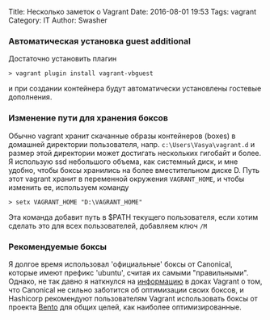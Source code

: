 Title: Несколько заметок о Vagrant
Date: 2016-08-01 19:53
Tags: vagrant
Category: IT
Author: Swasher

### Автоматическая установка guest additional

Достаточно установить плагин

    > vagrant plugin install vagrant-vbguest
    
и при создании контейнера будут автоматически установлены гостевые дополнения.

### Изменение пути для хранения боксов

Обычно vagrant хранит скачанные образы контейнеров (boxes) в домашней директории
пользователя, напр. `с:\Users\Vasya\vagrant.d` и размер этой директории может достигать
нескольких гигобайт и более. Я использую ssd небольшого объема, как системный диск, 
и мне удобно, чтобы боксы хранились на более вместительном диске D. Путь этот vagrant
хранит в переменной окружения `VAGRANT_HOME`, и чтобы изменить ее, используем команду

    > setx VAGRANT_HOME "D:\VAGRANT_HOME"
    
Эта команда добавит путь в $PATH текущего пользователя, если хотим сделать это для всех
пользователей, добавляем ключ `/M`
    
### Рекомендуемые боксы

Я долгое время использовал 'официальные' боксы от Canonical, которые имеют префикс 'ubuntu',
считая их самыми "правильными".
Однако, не так давно я наткнулся на [информацию](https://www.vagrantup.com/docs/boxes.html) 
в доках Vagrant о том, что Canonical
не сильно заботится об оптимизации своих боксов, и Hashicorp рекомендуют пользователям Vagrant
использовать боксы
от проекта [Bento](https://atlas.hashicorp.com/bento) для общих целей, как наиболее 
оптимизированные.